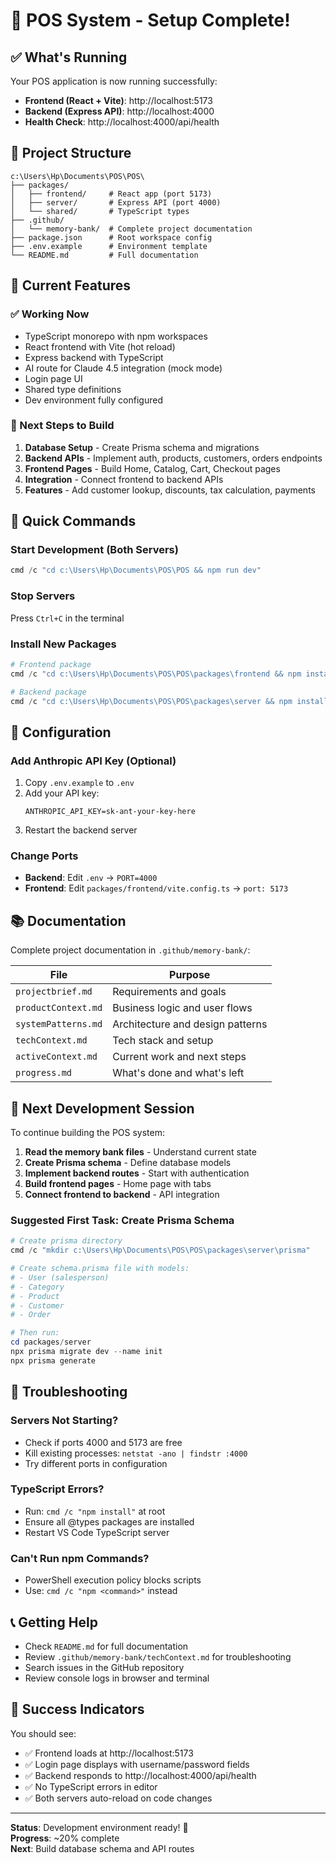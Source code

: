# 🎉 POS System - Setup Complete!

## ✅ What's Running

Your POS application is now running successfully:

- **Frontend (React + Vite)**: http://localhost:5173
- **Backend (Express API)**: http://localhost:4000
- **Health Check**: http://localhost:4000/api/health

## 📁 Project Structure

```
c:\Users\Hp\Documents\POS\POS\
├── packages/
│   ├── frontend/     # React app (port 5173)
│   ├── server/       # Express API (port 4000)
│   └── shared/       # TypeScript types
├── .github/
│   └── memory-bank/  # Complete project documentation
├── package.json      # Root workspace config
├── .env.example      # Environment template
└── README.md         # Full documentation
```

## 🚀 Current Features

### ✅ Working Now
- TypeScript monorepo with npm workspaces
- React frontend with Vite (hot reload)
- Express backend with TypeScript
- AI route for Claude 4.5 integration (mock mode)
- Login page UI
- Shared type definitions
- Dev environment fully configured

### 🚧 Next Steps to Build
1. **Database Setup** - Create Prisma schema and migrations
2. **Backend APIs** - Implement auth, products, customers, orders endpoints
3. **Frontend Pages** - Build Home, Catalog, Cart, Checkout pages
4. **Integration** - Connect frontend to backend APIs
5. **Features** - Add customer lookup, discounts, tax calculation, payments

## 📝 Quick Commands

### Start Development (Both Servers)
```powershell
cmd /c "cd c:\Users\Hp\Documents\POS\POS && npm run dev"
```

### Stop Servers
Press `Ctrl+C` in the terminal

### Install New Packages
```powershell
# Frontend package
cmd /c "cd c:\Users\Hp\Documents\POS\POS\packages\frontend && npm install <package>"

# Backend package
cmd /c "cd c:\Users\Hp\Documents\POS\POS\packages\server && npm install <package>"
```

## 🔧 Configuration

### Add Anthropic API Key (Optional)
1. Copy `.env.example` to `.env`
2. Add your API key:
   ```
   ANTHROPIC_API_KEY=sk-ant-your-key-here
   ```
3. Restart the backend server

### Change Ports
- **Backend**: Edit `.env` → `PORT=4000`
- **Frontend**: Edit `packages/frontend/vite.config.ts` → `port: 5173`

## 📚 Documentation

Complete project documentation in `.github/memory-bank/`:

| File | Purpose |
|------|---------|
| `projectbrief.md` | Requirements and goals |
| `productContext.md` | Business logic and user flows |
| `systemPatterns.md` | Architecture and design patterns |
| `techContext.md` | Tech stack and setup |
| `activeContext.md` | Current work and next steps |
| `progress.md` | What's done and what's left |

## 🎯 Next Development Session

To continue building the POS system:

1. **Read the memory bank files** - Understand current state
2. **Create Prisma schema** - Define database models
3. **Implement backend routes** - Start with authentication
4. **Build frontend pages** - Home page with tabs
5. **Connect frontend to backend** - API integration

### Suggested First Task: Create Prisma Schema

```powershell
# Create prisma directory
cmd /c "mkdir c:\Users\Hp\Documents\POS\POS\packages\server\prisma"

# Create schema.prisma file with models:
# - User (salesperson)
# - Category
# - Product
# - Customer
# - Order

# Then run:
cd packages/server
npx prisma migrate dev --name init
npx prisma generate
```

## 🐛 Troubleshooting

### Servers Not Starting?
- Check if ports 4000 and 5173 are free
- Kill existing processes: `netstat -ano | findstr :4000`
- Try different ports in configuration

### TypeScript Errors?
- Run: `cmd /c "npm install"` at root
- Ensure all @types packages are installed
- Restart VS Code TypeScript server

### Can't Run npm Commands?
- PowerShell execution policy blocks scripts
- Use: `cmd /c "npm <command>"` instead

## 📞 Getting Help

- Check `README.md` for full documentation
- Review `.github/memory-bank/techContext.md` for troubleshooting
- Search issues in the GitHub repository
- Review console logs in browser and terminal

## 🎊 Success Indicators

You should see:
- ✅ Frontend loads at http://localhost:5173
- ✅ Login page displays with username/password fields
- ✅ Backend responds to http://localhost:4000/api/health
- ✅ No TypeScript errors in editor
- ✅ Both servers auto-reload on code changes

---

**Status**: Development environment ready! 🚀  
**Progress**: ~20% complete  
**Next**: Build database schema and API routes
